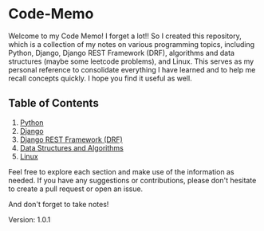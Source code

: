 # Code-Memo

Welcome to my Code Memo! I forget a lot!! So I created this repository, which is a collection of my notes on various programming topics, including Python, Django, Django REST Framework (DRF), algorithms and data structures (maybe some leetcode problems), and Linux. This serves as my personal reference to consolidate everything I have learned and to help me recall concepts quickly. I hope you find it useful as well.

## Table of Contents

1. [Python](#python)
2. [Django](#django)
3. [Django REST Framework (DRF)](#django-rest-framework-drf)
4. [Data Structures and Algorithms](#dsa.md)
5. [Linux](#linux)


Feel free to explore each section and make use of the information as needed. If you have any suggestions or contributions, please don't hesitate to create a pull request or open an issue.

And don't forget to take notes!

Version: 1.0.1